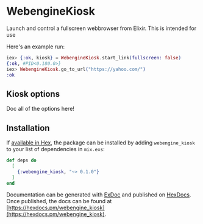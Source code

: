 # WebengineKiosk

Launch and control a fullscreen webbrowser from Elixir. This is intended for use

Here's an example run:

```elixir
iex> {:ok, kiosk} = WebengineKiosk.start_link(fullscreen: false)
{:ok, #PID<0.180.0>}
iex> WebengineKiosk.go_to_url("https://yahoo.com/")
:ok
```

## Kiosk options

Doc all of the options here!

## Installation

If [available in Hex](https://hex.pm/docs/publish), the package can be installed
by adding `webengine_kiosk` to your list of dependencies in `mix.exs`:

```elixir
def deps do
  [
    {:webengine_kiosk, "~> 0.1.0"}
  ]
end
```

Documentation can be generated with [ExDoc](https://github.com/elixir-lang/ex_doc)
and published on [HexDocs](https://hexdocs.pm). Once published, the docs can
be found at [https://hexdocs.pm/webengine_kiosk](https://hexdocs.pm/webengine_kiosk).

